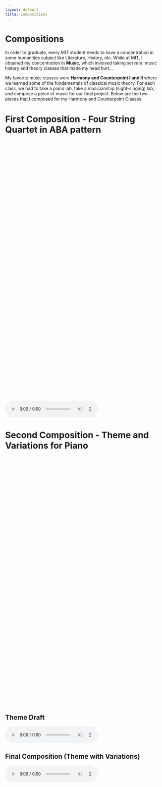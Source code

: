 ```yaml
---
layout: default
title: Compositions
---
```


<style>
    #container { overflow: auto; -webkit-overflow-scrolling: touch; height: 500px; }
    object { width: 500px; height: 10000px }
</style>

# Compositions
In order to graduate, every MIT student needs to have a concentration in
some humanities subject like Literature, History, etc. While at MIT, I 
obtained my concentration in **Music**, which involved taking serveral music history
and theory classes that made my head hurt...

My favorite music classes were **Harmony and Counterpoint I and II** where
we learned some of the fundamentals of classical music theory. For each
class, we had to take a piano lab, take a musicianship (sight-singing) lab, 
and compose a piece of music for our final project. Below are the two
pieces that I composed for my Harmony and Counterpoint Classes.

# First Composition - Four String Quartet in ABA pattern
<!--div id="container">
    <embed src="21M.301_Final_Project.pdf" style="width:90%;padding:20px" height="800px" type="application/pdf">
    <!--object id="object" data="21M.301_Final_Project.pdf">object can't be rendered</object>
</div-->

<div id="adobe-dc-view" style="width: 100%; height: 800px; padding: 20px"></div>
<script src="https://documentcloud.adobe.com/view-sdk/main.js"></script>
<script type="text/javascript">
	document.addEventListener("adobe_dc_view_sdk.ready", function(){ 
		var adobeDCView = new AdobeDC.View({clientId: "a3b456376fb2474a89e640cd235422ed", divId: "adobe-dc-view"});
		adobeDCView.previewFile({
			content:{location: {url: "composition_files/21M.301_Final_Project.pdf"}},
			metaData:{fileName: "21M.301 Final Project.pdf"}
		}, {showPageControls: true, showLeftHandPanel: false, showAnnotationTools: false, defaultViewMode: "SINGLE_PAGE"});
	});
</script>

<audio controls>
  <source src="composition_files/21M.301_Final_Project.ogg" type="audio/ogg">
  <source src="composition_files/21M.301_Final_Project.mp3" type="audio/mpeg">
Your browser does not support the audio element.
</audio>

# Second Composition - Theme and Variations for Piano
<div id="adobe-dc-view-2" style="width: 100%; height: 800px"></div>
<script src="https://documentcloud.adobe.com/view-sdk/main.js"></script>
<script type="text/javascript">
	document.addEventListener("adobe_dc_view_sdk.ready", function(){ 
		var adobeDCView = new AdobeDC.View({clientId: "a3b456376fb2474a89e640cd235422ed", divId: "adobe-dc-view-2"});
		adobeDCView.previewFile({
			content:{location: {url: "composition_files/Dancing_with_the_Wind.pdf"}},
			metaData:{fileName: "21M.302 Final Project.pdf"}
		}, {showPageControls: true, showLeftHandPanel: false, showAnnotationTools: false, defaultViewMode: "SINGLE_PAGE"});
	});
</script>

## Theme Draft
<audio controls>
  <source src="composition_files/21M.302_Final_Project.ogg" type="audio/ogg">
  <source src="composition_files/21M.302_Final_Project.mp3" type="audio/mpeg">
Your browser does not support the audio element.
</audio>

## Final Composition (Theme with Variations)
<audio controls>
  <source src="composition_files/Dancing_with_the_Wind.ogg" type="audio/ogg">
  <source src="composition_files/Dancing_with_the_Wind.mp3" type="audio/mpeg">
Your browser does not support the audio element.
</audio>